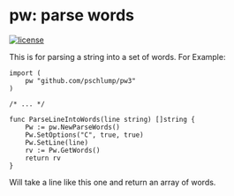 pw: parse words
===============
 
[![license](http://img.shields.io/badge/license-MIT-red.svg?style=flat)](https://raw.githubusercontent.com/pschlump/Go-FTL/master/LICENSE)


This is for parsing a string into a  set of words.  For Example:

	import (
		pw "github.com/pschlump/pw3"
	)

	/* ... */

	func ParseLineIntoWords(line string) []string {
		Pw := pw.NewParseWords()
		Pw.SetOptions("C", true, true)
		Pw.SetLine(line)
		rv := Pw.GetWords()
		return rv
	}

Will take a line like this one and return an array of words.


